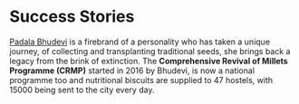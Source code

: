 # Success Stories

[Padala Bhudevi](https://jayasivamurty.wordpress.com/2018/09/22/the-seed-revolution/) is a firebrand of a personality who has taken a unique journey, of collecting and transplanting traditional seeds, she brings back a legacy from the brink of extinction. The **Comprehensive Revival of Millets Programme (CRMP)** started in 2016 by Bhudevi, is now a national programme too and nutritional biscuits are supplied to 47 hostels, with 15000 being sent to the city every day.



